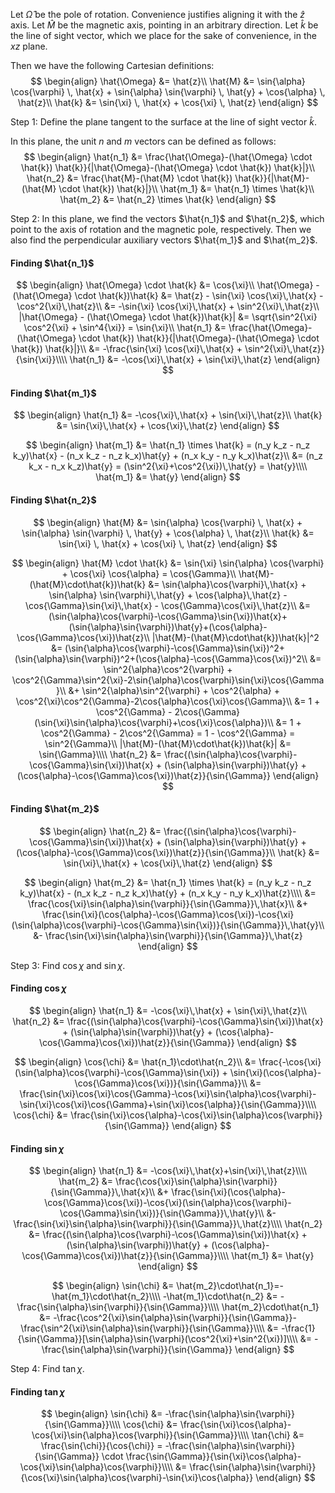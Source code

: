 Let $\hat{\Omega}$ be the pole of rotation. Convenience justifies aligning it with the $\hat{z}$ axis.
Let $\hat{M}$ be the magnetic axis, pointing in an arbitrary direction.
Let $\hat{k}$ be the line of sight vector, which we place for the sake of convenience, in the $xz$ plane.

Then we have the following Cartesian definitions:
$$
\begin{align}
	\hat{\Omega} &= \hat{z}\\
	\hat{M} &= \sin{\alpha} \cos{\varphi} \, \hat{x} + \sin{\alpha} \sin{\varphi} \, \hat{y} + \cos{\alpha} \, \hat{z}\\
	\hat{k} &= \sin{\xi} \, \hat{x} + \cos{\xi} \, \hat{z}
\end{align}
$$

Step 1: Define the plane tangent to the surface at the line of sight vector $\hat{k}$.

In this plane, the unit $n$ and $m$ vectors can be defined as follows:
$$
\begin{align}
	\hat{n_1} &= \frac{\hat{\Omega}-(\hat{\Omega} \cdot \hat{k}) \hat{k}}{|\hat{\Omega}-(\hat{\Omega} \cdot \hat{k}) \hat{k}|}\\
	\hat{n_2} &= \frac{\hat{M}-(\hat{M} \cdot \hat{k}) \hat{k}}{|\hat{M}-(\hat{M} \cdot \hat{k}) \hat{k}|}\\
	\hat{m_1} &= \hat{n_1} \times \hat{k}\\
	\hat{m_2} &= \hat{n_2} \times \hat{k}
\end{align}
$$

Step 2: In this plane, we find the vectors $\hat{n_1}$ and $\hat{n_2}$, which point to the axis of rotation and the magnetic pole, respectively. Then we also find the perpendicular auxiliary vectors $\hat{m_1}$ and $\hat{m_2}$.

#### Finding $\hat{n_1}$
$$
\begin{align}
	\hat{\Omega} \cdot \hat{k} &= \cos{\xi}\\
	\hat{\Omega} - (\hat{\Omega} \cdot \hat{k})\hat{k} &= \hat{z} - \sin{\xi} \cos{\xi}\,\hat{x} - \cos^2{\xi}\,\hat{z}\\ &= -\sin{\xi} \cos{\xi}\,\hat{x} + \sin^2{\xi}\,\hat{z}\\
	|\hat{\Omega} - (\hat{\Omega} \cdot \hat{k})\hat{k}| &= \sqrt{\sin^2{\xi} \cos^2{\xi} + \sin^4{\xi}} = \sin{\xi}\\
	\hat{n_1} &= \frac{\hat{\Omega}-(\hat{\Omega} \cdot \hat{k}) \hat{k}}{|\hat{\Omega}-(\hat{\Omega} \cdot \hat{k}) \hat{k}|}\\ &= -\frac{\sin{\xi} \cos{\xi}\,\hat{x} + \sin^2{\xi}\,\hat{z}}{\sin{\xi}}\\\\ 
	\hat{n_1} &= -\cos{\xi}\,\hat{x} + \sin{\xi}\,\hat{z}
\end{align}
$$

#### Finding $\hat{m_1}$
$$
\begin{align}
	\hat{n_1} &= -\cos{\xi}\,\hat{x} + \sin{\xi}\,\hat{z}\\
	\hat{k} &= \sin{\xi}\,\hat{x} + \cos{\xi}\,\hat{z}
\end{align}
$$

$$
\begin{align}
	\hat{m_1} &= \hat{n_1} \times \hat{k} = (n_y k_z - n_z k_y)\hat{x} - (n_x k_z - n_z k_x)\hat{y} + (n_x k_y - n_y k_x)\hat{z}\\ &= (n_z k_x - n_x k_z)\hat{y} = (\sin^2{\xi}+\cos^2{\xi})\,\hat{y} = \hat{y}\\\\
	\hat{m_1} &= \hat{y}
\end{align}
$$

#### Finding $\hat{n_2}$
$$
\begin{align}
	\hat{M} &= \sin{\alpha} \cos{\varphi} \, \hat{x} + \sin{\alpha} \sin{\varphi} \, \hat{y} + \cos{\alpha} \, \hat{z}\\
	\hat{k} &= \sin{\xi} \, \hat{x} + \cos{\xi} \, \hat{z}
\end{align}
$$

$$
\begin{align}
	\hat{M} \cdot \hat{k} &= \sin{\xi} \sin{\alpha} \cos{\varphi} + \cos{\xi} \cos{\alpha} = \cos{\Gamma}\\
	\hat{M}-(\hat{M}\cdot\hat{k})\hat{k} &= \sin{\alpha}\cos{\varphi}\,\hat{x} + \sin{\alpha} \sin{\varphi}\,\hat{y} + \cos{\alpha}\,\hat{z} - \cos{\Gamma}\sin{\xi}\,\hat{x} - \cos{\Gamma}\cos{\xi}\,\hat{z}\\
	&= (\sin{\alpha}\cos{\varphi}-\cos{\Gamma}\sin{\xi})\hat{x}+(\sin{\alpha}\sin{\varphi})\hat{y}+(\cos{\alpha}-\cos{\Gamma}\cos{\xi})\hat{z}\\
	|\hat{M}-(\hat{M}\cdot\hat{k})\hat{k}|^2 &= (\sin{\alpha}\cos{\varphi}-\cos{\Gamma}\sin{\xi})^2+(\sin{\alpha}\sin{\varphi})^2+(\cos{\alpha}-\cos{\Gamma}\cos{\xi})^2\\
	&= \sin^2{\alpha}\cos^2{\varphi} + \cos^2{\Gamma}\sin^2{\xi}-2\sin{\alpha}\cos{\varphi}\sin{\xi}\cos{\Gamma}\\
	&+ \sin^2{\alpha}\sin^2{\varphi} + \cos^2{\alpha} + \cos^2{\xi}\cos^2{\Gamma}-2\cos{\alpha}\cos{\xi}\cos{\Gamma}\\
	&= 1 + \cos^2{\Gamma} - 2\cos{\Gamma}(\sin{\xi}\sin{\alpha}\cos{\varphi}+\cos{\xi}\cos{\alpha})\\
	&= 1 + \cos^2{\Gamma} - 2\cos^2{\Gamma} = 1 - \cos^2{\Gamma} = \sin^2{\Gamma}\\
	|\hat{M}-(\hat{M}\cdot\hat{k})\hat{k}| &= \sin{\Gamma}\\\\
	\hat{n_2} &= \frac{(\sin{\alpha}\cos{\varphi}-\cos{\Gamma}\sin{\xi})\hat{x} + (\sin{\alpha}\sin{\varphi})\hat{y} + (\cos{\alpha}-\cos{\Gamma}\cos{\xi})\hat{z}}{\sin{\Gamma}}
\end{align}
$$

#### Finding $\hat{m_2}$
$$
\begin{align}
	\hat{n_2} &= \frac{(\sin{\alpha}\cos{\varphi}-\cos{\Gamma}\sin{\xi})\hat{x} + (\sin{\alpha}\sin{\varphi})\hat{y} + (\cos{\alpha}-\cos{\Gamma}\cos{\xi})\hat{z}}{\sin{\Gamma}}\\
	\hat{k} &= \sin{\xi}\,\hat{x} + \cos{\xi}\,\hat{z}
\end{align}
$$


$$
\begin{align}
\hat{m_2} &= \hat{n_1} \times \hat{k} = (n_y k_z - n_z k_y)\hat{x} - (n_x k_z - n_z k_x)\hat{y} + (n_x k_y - n_y k_x)\hat{z}\\\\
&= \frac{\cos{\xi}\sin{\alpha}\sin{\varphi}}{\sin{\Gamma}}\,\hat{x}\\ &+  \frac{\sin{\xi}(\cos{\alpha}-\cos{\Gamma}\cos{\xi})-\cos{\xi}(\sin{\alpha}\cos{\varphi}-\cos{\Gamma}\sin{\xi})}{\sin{\Gamma}}\,\hat{y}\\ &- \frac{\sin{\xi}\sin{\alpha}\sin{\varphi}}{\sin{\Gamma}}\,\hat{z}
\end{align}
$$

Step 3: Find $\cos{\chi}$ and $\sin{\chi}$.

#### Finding $\cos{\chi}$
$$
\begin{align}
\hat{n_1} &= -\cos{\xi}\,\hat{x} + \sin{\xi}\,\hat{z}\\
\hat{n_2} &= \frac{(\sin{\alpha}\cos{\varphi}-\cos{\Gamma}\sin{\xi})\hat{x} + (\sin{\alpha}\sin{\varphi})\hat{y} + (\cos{\alpha}-\cos{\Gamma}\cos{\xi})\hat{z}}{\sin{\Gamma}}
\end{align}
$$

$$
\begin{align}
\cos{\chi} &= \hat{n_1}\cdot\hat{n_2}\\
&= \frac{-\cos{\xi}(\sin{\alpha}\cos{\varphi}-\cos{\Gamma}\sin{\xi}) + \sin{\xi}(\cos{\alpha}-\cos{\Gamma}\cos{\xi})}{\sin{\Gamma}}\\
&= \frac{\sin{\xi}\cos{\xi}\cos{\Gamma}-\cos{\xi}\sin{\alpha}\cos{\varphi}-\sin{\xi}\cos{\xi}\cos{\Gamma}+\sin{\xi}\cos{\alpha}}{\sin{\Gamma}}\\\\
\cos{\chi} &= \frac{\sin{\xi}\cos{\alpha}-\cos{\xi}\sin{\alpha}\cos{\varphi}}{\sin{\Gamma}}
\end{align}
$$


#### Finding $\sin{\chi}$
$$
\begin{align}
\hat{n_1} &= -\cos{\xi}\,\hat{x}+\sin{\xi}\,\hat{z}\\\\
\hat{m_2} &= \frac{\cos{\xi}\sin{\alpha}\sin{\varphi}}{\sin{\Gamma}}\,\hat{x}\\ &+  \frac{\sin{\xi}(\cos{\alpha}-\cos{\Gamma}\cos{\xi})-\cos{\xi}(\sin{\alpha}\cos{\varphi}-\cos{\Gamma}\sin{\xi})}{\sin{\Gamma}}\,\hat{y}\\ &- \frac{\sin{\xi}\sin{\alpha}\sin{\varphi}}{\sin{\Gamma}}\,\hat{z}\\\\
\hat{n_2} &= \frac{(\sin{\alpha}\cos{\varphi}-\cos{\Gamma}\sin{\xi})\hat{x} + (\sin{\alpha}\sin{\varphi})\hat{y} + (\cos{\alpha}-\cos{\Gamma}\cos{\xi})\hat{z}}{\sin{\Gamma}}\\\\
\hat{m_1} &= \hat{y}
\end{align}
$$

$$
\begin{align}
\sin{\chi} &= \hat{m_2}\cdot\hat{n_1}=-\hat{m_1}\cdot\hat{n_2}\\\\
-\hat{m_1}\cdot\hat{n_2} &= -\frac{\sin{\alpha}\sin{\varphi}}{\sin{\Gamma}}\\\\
\hat{m_2}\cdot\hat{n_1} &= -\frac{\cos^2{\xi}\sin{\alpha}\sin{\varphi}}{\sin{\Gamma}}-\frac{\sin^2{\xi}\sin{\alpha}\sin{\varphi}}{\sin{\Gamma}}\\\\
&= -\frac{1}{\sin{\Gamma}}[\sin{\alpha}\sin{\varphi}(\cos^2{\xi}+\sin^2{\xi})]\\\\
&= -\frac{\sin{\alpha}\sin{\varphi}}{\sin{\Gamma}}
\end{align}
$$

Step 4: Find $\tan{\chi}$.

#### Finding $\tan{\chi}$
$$
\begin{align}
\sin{\chi} &= -\frac{\sin{\alpha}\sin{\varphi}}{\sin{\Gamma}}\\\\
\cos{\chi} &= \frac{\sin{\xi}\cos{\alpha}-\cos{\xi}\sin{\alpha}\cos{\varphi}}{\sin{\Gamma}}\\\\
\tan{\chi} &= \frac{\sin{\chi}}{\cos{\chi}} = -\frac{\sin{\alpha}\sin{\varphi}}{\sin{\Gamma}} \cdot \frac{\sin{\Gamma}}{\sin{\xi}\cos{\alpha}-\cos{\xi}\sin{\alpha}\cos{\varphi}}\\\\
&= \frac{\sin{\alpha}\sin{\varphi}}{\cos{\xi}\sin{\alpha}\cos{\varphi}-\sin{\xi}\cos{\alpha}}
\end{align}
$$